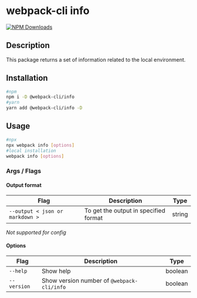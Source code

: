 # webpack-cli info
[![NPM Downloads][downloads]][downloads-url]
## Description
This package returns a set of information related to the local environment.
## Installation
```bash
#npm
npm i -D @webpack-cli/info
#yarn
yarn add @webpack-cli/info -D
```
## Usage
```bash
#npx
npx webpack info [options]
#local installation
webpack info [options]
```
### Args / Flags
#### Output format
| Flag                            | Description                           | Type   |
| ------------------------------- | ------------------------------------- | ------ |
| `--output < json or markdown >` | To get the output in specified format | string |
_Not supported for config_
#### Options
| Flag        | Description                                | Type    |
| ----------- | ------------------------------------------ | ------- |
| `--help`    | Show help                                  | boolean |
| `--version` | Show version number of `@webpack-cli/info` | boolean |
[downloads]: https://img.shields.io/npm/dm/@webpack-cli/info.svg
[downloads-url]: https://www.npmjs.com/package/@webpack-cli/info
